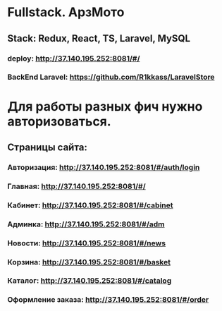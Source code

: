 # Fullstack. АрзМото

## Stack: Redux, React, TS, Laravel, MySQL

### deploy: http://37.140.195.252:8081/#/
### BackEnd Laravel: https://github.com/R1kkass/LaravelStore

# Для работы разных фич нужно авторизоваться.

## Страницы сайта:
### Авторизация: http://37.140.195.252:8081/#/auth/login
### Главная: http://37.140.195.252:8081/#/
### Кабинет: http://37.140.195.252:8081/#/cabinet
### Админка: http://37.140.195.252:8081/#/adm
### Новости: http://37.140.195.252:8081/#/news
### Корзина: http://37.140.195.252:8081/#/basket
### Каталог: http://37.140.195.252:8081/#/catalog
### Оформление заказа: http://37.140.195.252:8081/#/order

